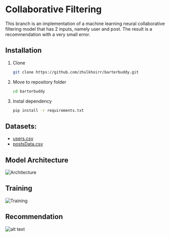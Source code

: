 # Collaborative Filtering

This branch is an implementation of a machine learning neural collaborative filtering model that has 2 inputs, namely user and post. The result is a recommendation with a very small error.

## Installation

1. Clone
    ```sh
    git clone https://github.com/zhulkhoirr/barterbuddy.git
    ```
2. Move to repository folder
    ```sh
    cd barterbuddy
    ```
3. Instal dependency
    ```sh
    pip install -r requirements.txt
    ```

## Datasets:
- [users.csv](https://raw.githubusercontent.com/zhulkhoirr/barterbuddy/filter/datasets/users.csv)
- [postsData.csv](https://raw.githubusercontent.com/zhulkhoirr/barterbuddy/filter/datasets/postsData.csv)

## Model Architecture
![Architecture](https://imagetolink.com/ib/kb78XV4Xu7.png)

## Training
![Training](https://gcdnb.pbrd.co/images/160nnl6CLEKN.png)

## Recommendation
![alt text](https://gcdnb.pbrd.co/images/31i4gWK5cOVG.jpg?o=1)